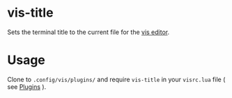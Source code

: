 # vis-title
Sets the terminal title to the current file for the [vis editor](https://github.com/martanne/vis).

# Usage
Clone to `.config/vis/plugins/` and require  `vis-title` in your `visrc.lua` file ( see [Plugins](https://github.com/martanne/vis/wiki/Plugins) ).
